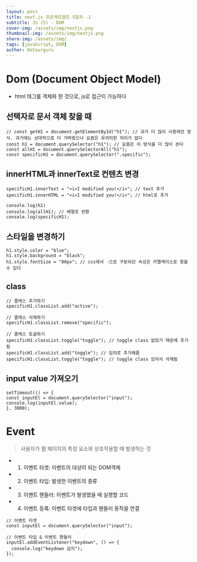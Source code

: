 ```yaml
---
layout: post
title: next.js 프로젝트캠프 5일차 -1
subtitle: JS (5) - DOM
cover-img: /assets/img/nextjs.png
thumbnail-img: /assets/img/nextjs.png
share-img: /assets/img/
tags: [javaScript, DOM]
author: Detourguru
---
```


# Dom (Document Object Model)

- html 태그를 객체화 한 것으로, js로 접근이 가능하다

## 선택자로 문서 객체 찾을 때

```
// const getH1 = document.getElementById("h1"); // 과거 더 많이 사용하던 방식. 과거에는 상대적으로 더 가벼웠으나 요즘은 유의미한 차이가 없다
const h1 = document.querySelector("h1"); // 요즘은 이 방식을 더 많이 쓴다
const allH1 = document.querySelectorAll("h1");
const specificH1 = document.querySelector(".specific");
```

## innerHTML과 innerText로 컨텐츠 변경

```
specificH1.innerText = "<i>I modified you!</i>"; // text 추가
specificH1.innerHTML = "<i>I modified you!</i>"; // html로 추가

console.log(h1)
console.log(allH1); // 배열로 반환
console.log(specificH1);
```

## 스타일을 변경하기

```
h1.style.color = "blue";
h1.style.background = "black";
h1.style.fontSize = "80px"; // css에서 -으로 구분되던 속성은 카멜케이스로 찾을 수 있다
```

## class

```
// 클래스 추가하기
specificH1.classList.add("active");

// 클래스 삭제하기
specificH1.classList.remove("specific");

// 클래스 토글하기
specificH1.classList.toggle("toggle"); // toggle class 없었기 때문에 추가됨
specificH1.classList.add("toggle"); // 임의로 추가해줌
specificH1.classList.toggle("toggle"); // toggle class 있어서 삭제됨
```

## input value 가져오기

```
setTimeout(() => {
const inputEl = document.querySelector("input");
console.log(inputEl.value);
}, 3000);
```

# Event

> 사용자가 웹 페이지의 특정 요소와 상호작용할 때 발생하는 것

- 1. 이벤트 타겟: 이벤트의 대상이 되는 DOM객체
- 2. 이벤트 타입: 발생한 이벤트의 종류
- 3. 이벤트 핸들러: 이벤트가 발생했을 때 실행할 코드
- 4. 이벤트 등록: 이벤트 타겟에 타입과 핸들러 동작을 연결

```
// 이벤트 타겟
const inputEl = document.querySelector("input");

// 이벤트 타입 & 이벤트 핸들러
inputEl.addEventListener("keydown", () => {
  console.log("keydown 감지");
});
```
